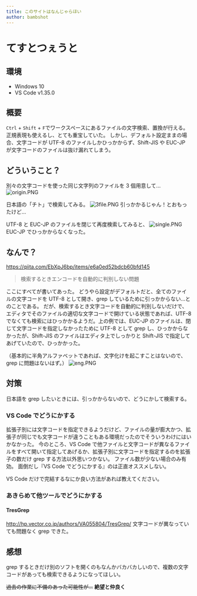 ```yaml
---
title: このサイトはなんじゃらほい
author: bambshot
---
```


# てすとつぇうと

## 環境

- Windows 10
- VS Code v1.35.0

## 概要

`Ctrl` + `Shift` + `F`でワークスペースにあるファイルの文字検索、置換が行える。正規表現も使えるし、とても重宝していた。
しかし、デフォルト設定ままの場合、文字コードが UTF-8 のファイルしかひっかからず、Shift-JIS や EUC-JP が文字コードのファイルは抜け漏れてしまう。

## どういうこと？

別々の文字コードを使った同じ文字列のファイルを 3 個用意して...
![origin.PNG](https://qiita-image-store.s3.ap-northeast-1.amazonaws.com/0/326103/fee29045-1c1f-d86e-2be4-0e622b55daa6.png)

日本語の「チト」で検索してみる。
![3file.PNG](https://qiita-image-store.s3.ap-northeast-1.amazonaws.com/0/326103/b0a7f817-731a-9d9f-a0c2-1dcfd20af295.png)
引っかかるじゃん！とおもったけど...

UTF-8 と EUC-JP のファイルを閉じて再度検索してみると、
![single.PNG](https://qiita-image-store.s3.ap-northeast-1.amazonaws.com/0/326103/69ae1f50-4d9c-f7ec-8d59-1171b4643f5b.png)
EUC-JP でひっかからなくなった。

## なんで？

https://qiita.com/EbXpJ6bp/items/e6a0ed52bdcb60bfd145

> 検索するときエンコードを自動的に判別しない問題

ここにすべてが書いてあった。
どうやら設定がデフォルトだと、全てのファイルの文字コードを UTF-8 として開き、grep しているために引っかからない...とのことである。
だが、検索するとき文字コードを自動的に判別しないだけで、エディタでそのファイルの適切な文字コードで開けている状態であれば、UTF-8 でなくても検索にはひっかかるようだ。上の例では、EUC-JP のファイルは、閉じて文字コードを指定しなかったために UTF-8 として grep し、ひっかからなかったが、Shift-JIS のファイルはエディタ上でしっかりと Shift-JIS で指定してあげていたので、ひっかかった。

（基本的に半角アルファベットであれば、文字化けを起こすことはないので、grep に問題はないはず。）
![eng.PNG](https://qiita-image-store.s3.ap-northeast-1.amazonaws.com/0/326103/b9727ca7-8ba3-d31e-ad07-fff980ff2d7b.png)

## 対策

日本語を grep したいときには、引っかからないので、どうにかして検索する。

### VS Code でどうにかする

拡張子別には文字コードを指定できるようだけど、ファイルの量が膨大かつ、拡張子が同じでも文字コードが違うこともある環境だったのでそういうわけにはいかなかった。
今のところ、VS Code で他ファイルと文字コードが異なるファイルをすべて開いて指定してあげるか、拡張子別に文字コードを指定するのを拡張子の数だけ grep する方法以外思いつかない。
ファイル数が少ない場合のみ有効。
面倒だし『VS Code でどうにかする』のは正直オススメしない。

VS Code だけで完結するなにか良い方法があれば教えてください。

### あきらめて他ツールでどうにかする

#### TresGrep

http://hp.vector.co.jp/authors/VA055804/TresGrep/
文字コードが異なっていても問題なく grep できた。

## 感想

grep するときだけ別のソフトを開くのもなんかバカバカしいので、複数の文字コードがあっても検索できるようになってほしい。

~~過去の作業に不備のあった可能性が...~~
**絶望と仲良く**
